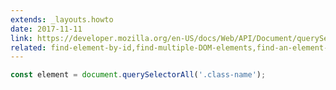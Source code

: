 ```yaml
---
extends: _layouts.howto
date: 2017-11-11
link: https://developer.mozilla.org/en-US/docs/Web/API/Document/querySelector
related: find-element-by-id,find-multiple-DOM-elements,find-an-element-from-the-DOM
---
```



```javascript
const element = document.querySelectorAll('.class-name');
```
